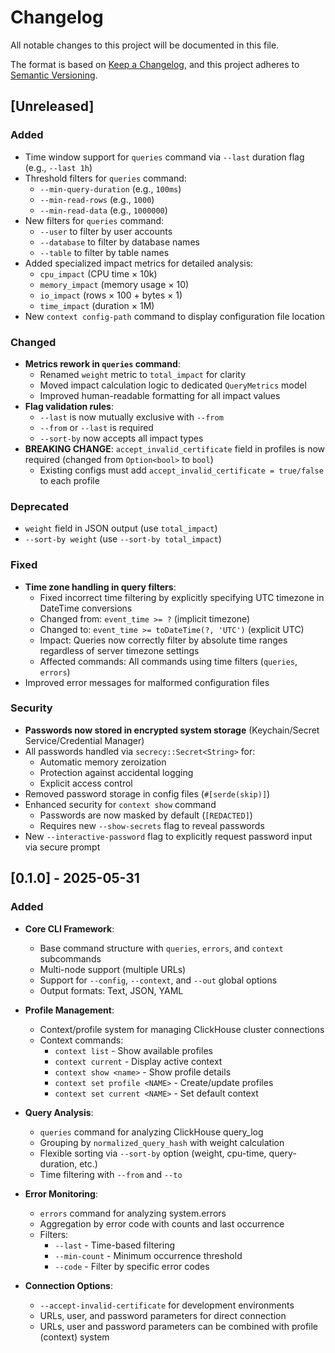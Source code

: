 # Changelog

All notable changes to this project will be documented in this file.

The format is based on [Keep a Changelog](https://keepachangelog.com/en/1.1.0/),
and this project adheres to [Semantic Versioning](https://semver.org/spec/v2.0.0.html).

## [Unreleased]

### Added
- Time window support for `queries` command via `--last` duration flag (e.g., `--last 1h`)
- Threshold filters for `queries` command:
  - `--min-query-duration` (e.g., `100ms`)
  - `--min-read-rows` (e.g., `1000`)
  - `--min-read-data` (e.g., `1000000`)
- New filters for `queries` command:
  - `--user` to filter by user accounts
  - `--database` to filter by database names
  - `--table` to filter by table names
- Added specialized impact metrics for detailed analysis:
  - `cpu_impact` (CPU time × 10k)
  - `memory_impact` (memory usage × 10)
  - `io_impact` (rows × 100 + bytes × 1)
  - `time_impact` (duration × 1M)
- New `context config-path` command to display configuration file location

### Changed
- **Metrics rework in `queries` command**:
  - Renamed `weight` metric to `total_impact` for clarity
  - Moved impact calculation logic to dedicated `QueryMetrics` model
  - Improved human-readable formatting for all impact values
- **Flag validation rules**:
  - `--last` is now mutually exclusive with `--from`
  - `--from` or `--last` is required
  - `--sort-by` now accepts all impact types
- **BREAKING CHANGE**: `accept_invalid_certificate` field in profiles is now required (changed from `Option<bool>` to `bool`)
  - Existing configs must add `accept_invalid_certificate = true/false` to each profile

### Deprecated
- `weight` field in JSON output (use `total_impact`)
- `--sort-by weight` (use `--sort-by total_impact`)

### Fixed
- **Time zone handling in query filters**: 
  - Fixed incorrect time filtering by explicitly specifying UTC timezone in DateTime conversions
  - Changed from: `event_time >= ?` (implicit timezone)
  - Changed to: `event_time >= toDateTime(?, 'UTC')` (explicit UTC)
  - Impact: Queries now correctly filter by absolute time ranges regardless of server timezone settings
  - Affected commands: All commands using time filters (`queries`, `errors`)
- Improved error messages for malformed configuration files

### Security
- **Passwords now stored in encrypted system storage** (Keychain/Secret Service/Credential Manager)  
- All passwords handled via `secrecy::Secret<String>` for:
  - Automatic memory zeroization
  - Protection against accidental logging
  - Explicit access control
- Removed password storage in config files (`#[serde(skip)]`)
- Enhanced security for `context show` command
  - Passwords are now masked by default (`[REDACTED]`)
  - Requires new `--show-secrets` flag to reveal passwords
- New `--interactive-password` flag to explicitly request password input via secure prompt

## [0.1.0] - 2025-05-31

### Added
- **Core CLI Framework**:
  - Base command structure with `queries`, `errors`, and `context` subcommands
  - Multi-node support (multiple URLs)
  - Support for `--config`, `--context`, and `--out` global options
  - Output formats: Text, JSON, YAML

- **Profile Management**:
  - Context/profile system for managing ClickHouse cluster connections
  - Context commands:
    - `context list` - Show available profiles
    - `context current` - Display active context
    - `context show <name>` - Show profile details
    - `context set profile <NAME>` - Create/update profiles
    - `context set current <NAME>` - Set default context

- **Query Analysis**:
  - `queries` command for analyzing ClickHouse query_log
  - Grouping by `normalized_query_hash` with weight calculation
  - Flexible sorting via `--sort-by` option (weight, cpu-time, query-duration, etc.)
  - Time filtering with `--from` and `--to`

- **Error Monitoring**:
  - `errors` command for analyzing system.errors
  - Aggregation by error code with counts and last occurrence
  - Filters:
    - `--last` - Time-based filtering
    - `--min-count` - Minimum occurrence threshold
    - `--code` - Filter by specific error codes

- **Connection Options**:
  - `--accept-invalid-certificate` for development environments
  - URLs, user, and password parameters for direct connection
  - URLs, user and password parameters can be combined with profile (context) system

